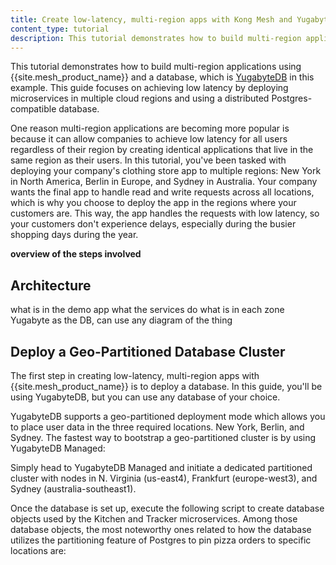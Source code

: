 ```yaml
---
title: Create low-latency, multi-region apps with Kong Mesh and YugabyteDB
content_type: tutorial
description: This tutorial demonstrates how to build multi-region applications using Kong Mesh and YugabyteDB. This guide focuses on achieving low latency by deploying microservices in multiple cloud regions and using a distributed Postgres-compatible database.
---
```


This tutorial demonstrates how to build multi-region applications using {{site.mesh_product_name}} and a database, which is [YugabyteDB](https://www.yugabyte.com/) in this example. This guide focuses on achieving low latency by deploying microservices in multiple cloud regions and using a distributed Postgres-compatible database.

One reason multi-region applications are becoming more popular is because it can allow companies to achieve low latency for all users regardless of their region by creating identical applications that live in the same region as their users. In this tutorial, you've been tasked with deploying your company's clothing store app to multiple regions: New York in North America, Berlin in Europe, and Sydney in Australia. Your company wants the final app to handle read and write requests across all locations, which is why you choose to deploy the app in the regions where your customers are. This way, the app handles the requests with low latency, so your customers don't experience delays, especially during the busier shopping days during the year.

**overview of the steps involved**

## Architecture
what is in the demo app
what the services do
what is in each zone
Yugabyte as the DB, can use any
diagram of the thing

## Deploy a Geo-Partitioned Database Cluster
The first step in creating low-latency, multi-region apps with {{site.mesh_product_name}} is to deploy a database. In this guide, you'll be using YugabyteDB, but you can use any database of your choice.

YugabyteDB supports a geo-partitioned deployment mode which allows you to place user data in the three required locations. New York, Berlin, and Sydney. The fastest way to bootstrap a geo-partitioned cluster is by using YugabyteDB Managed:

Simply head to YugabyteDB Managed and initiate a dedicated partitioned cluster with nodes in N. Virginia (us-east4), Frankfurt (europe-west3), and Sydney (australia-southeast1).

Once the database is set up, execute the following script to create database objects used by the Kitchen and Tracker microservices. Among those database objects, the most noteworthy ones related to how the database utilizes the partitioning feature of Postgres to pin pizza orders to specific locations are: